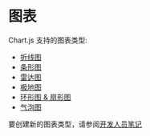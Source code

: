 # 图表

Chart.js 支持的图表类型:
* [折线图](./line.md)
* [条形图](./bar.md)
* [雷达图](./radar.md)
* [极地图](./polar.md)
* [环形图 & 扇形图](./doughnut.md)
* [气泡图](./bubble.md)

要创建新的图表类型，请参阅[开发人员笔记](../developers/charts.md#new-charts)
